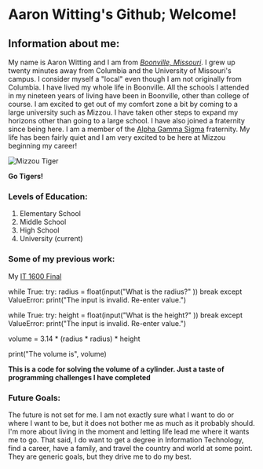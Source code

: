 # Aaron Witting's Github; Welcome!

## Information about me:
My name is Aaron Witting and I am from [*Boonville, Missouri*](https://user-images.githubusercontent.com/82839703/116466622-5901fb80-a834-11eb-86bd-f229845be023.png). I grew up twenty minutes away from Columbia and the University of Missouri's campus. I consider myself a "local" even though I am not originally from Columbia. I have lived my whole life in Boonville. All the schools I attended in my nineteen years of living have been in Boonville, other than college of course. I am excited to get out of my comfort zone a bit by coming to a large university such as Mizzou. I have taken other steps to expand my horizons other than going to a large school. I have also joined a fraternity since being here. I am a member of the [Alpha Gamma Sigma](http://agsig.org/) fraternity. My life has been fairly quiet and I am very excited to be here at Mizzou beginning my career! 

![Mizzou Tiger](https://user-images.githubusercontent.com/82839703/116465990-931ecd80-a833-11eb-87ac-9ab482ddac41.png)

**Go Tigers!**

### Levels of Education:
1. Elementary School
2. Middle School
3. High School
4. University (current)

### Some of my previous work:
My [IT 1600 Final](https://github.com/awitting20/IT-1600-Final.git)

while True:
    try:
        radius = float(input("What is the radius?" ))
        break
    except ValueError:
        print("The input is invalid. Re-enter value.")


while True:
    try:
        height = float(input("What is the height?" ))
        break
    except ValueError:
        print("The input is invalid. Re-enter value.")

volume = 3.14 * (radius * radius) * height

print("The volume is", volume)

**This is a code for solving the volume of a cylinder. Just a taste of programming challenges I have completed** 

### Future Goals:
The future is not set for me. I am not exactly sure what I want to do or where I want to be, but it does not bother me as much as it probably should. I'm more about living in the moment and letting life lead me where it wants me to go. That said, I do want to get a degree in Information Technology, find a career, have a family, and travel the country and world at some point. They are generic goals, but they drive me to do my best.  



